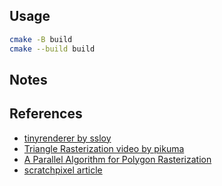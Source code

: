 ## Usage

``` bash
cmake -B build
cmake --build build
```

## Notes

## References
* [tinyrenderer by ssloy](https://github.com/ssloy/tinyrenderer)
* [Triangle Rasterization video by pikuma](https://www.youtube.com/watch?v=k5wtuKWmV48)
* [A Parallel Algorithm for Polygon Rasterization](./refs/comp175-06-pineda.pdf)
* [scratchpixel article](https://www.scratchapixel.com/lessons/3d-basic-rendering/rasterization-practical-implementation/rasterization-stage.html)